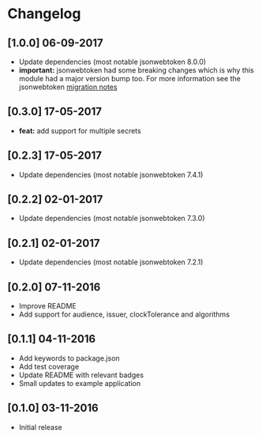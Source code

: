 # Changelog

## [1.0.0] 06-09-2017
- Update dependencies (most notable jsonwebtoken 8.0.0)
- __important:__ jsonwebtoken had some breaking changes which is why this module had a major version bump too. For more information see the jsonwebtoken [migration notes](https://github.com/auth0/node-jsonwebtoken/wiki/Migration-Notes:-v7-to-v8)

## [0.3.0] 17-05-2017
- __feat:__ add support for multiple secrets

## [0.2.3] 17-05-2017
- Update dependencies (most notable jsonwebtoken 7.4.1)

## [0.2.2] 02-01-2017
- Update dependencies (most notable jsonwebtoken 7.3.0)

## [0.2.1] 02-01-2017
- Update dependencies (most notable jsonwebtoken 7.2.1)

## [0.2.0] 07-11-2016
- Improve README
- Add support for audience, issuer, clockTolerance and algorithms

## [0.1.1] 04-11-2016
- Add keywords to package.json
- Add test coverage
- Update README with relevant badges
- Small updates to example application

## [0.1.0] 03-11-2016
- Initial release
